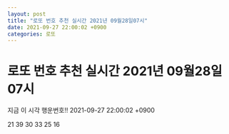 ```yaml
---
layout: post
title: "로또 번호 추천 실시간 2021년 09월28일07시"
date: 2021-09-27 22:00:02 +0900
categories: 로또
---
```


# 로또 번호 추천 실시간 2021년 09월28일07시

지금 이 시각 행운번호!! 2021-09-27 22:00:02 +0900

 21  39  30  33  25  16 

